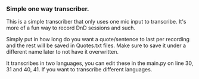 ### Simple one way transcriber.

This is a simple transcriber that only uses one mic input to transcribe. It's more of a fun way to record DnD sessions and such. 

Simply put in how long do you want a quote/sentence to last per recording and the rest will be saved in Quotes.txt files. Make sure to save it under a different name later to not have it overwritten.

It transcribes in two languages, you can edit these in the main.py on line 30, 31 and 40, 41. If you want to transcribe different languages.

